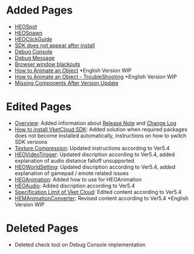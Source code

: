 # Added Pages
- [HEOSpot](../HEOComponents/HEOSpot.md)
- [HEOSpawn](../HEOComponents/HEOSpawn.md)
- [HEOClickGuide](../HEOComponents/HEOClickGuide.md)
- [SDK does not appear after install](../troubleshooting/InstallingDeeplink.md)
- [Debug Console](../debugconsole/debugconsole.md)
- [Debug Message](../debugconsole/debugmessage.md)
- [Browser window blackouts](../troubleshooting/BrowserBlackWindow.md)
- [How to Animate an Object](../WorldMakingGuide/PropAnimation.md) *English Version WIP
- [How to Animate an Object - TroubleShooting](../WorldMakingGuide/PropAnimation_TroubleShooting.md) *English Version WIP
- [Missing Components After Version Update](../troubleshooting/MissingComponents.md)

# Edited Pages
- [Overview](../index.md): Added information about [Release Note](../releasenote/releasenote-5.4.md) and [Change Log](../changelog/changelog-5.4.md)
- [How to install VketCloud SDK](../AboutVketCloudSDK/SetupSDK_external.md): Added solution when required packages does not become installed automatically, instructions on how to switch SDK versions
- [Texture Compression](../heoexporter/he_TextureCompression.md): Updated instructions according to Ver5.4
- [HEOVideoTrigger](../HEOComponents/HEOVideoTrigger.md): Updated discription according to Ver5.4, added explanation of audio distance falloff unsupported
- [HEOWorldSetting](../HEOComponents/HEOWorldSetting.md): Updated discription according to Ver5.4, added explanation of gamepad / emote related issues
- [HEOAnimation](../HEOComponents/HEOAnimation.md): Added how to use for HEOAnimation
- [HEOAudio](../HEOComponents/HEOAudio.md): Added discription according to Ver5.4
- [Specification Limit of Vket Cloud](../WorldMakingGuide/UnityGuidelines.md): Edited content according to Ver5.4
- [HEMAnimationConverter](../HEMAnimationConverter/AnimationConverter.md): Revised content according to Ver5.4 *English Version WIP

# Deleted Pages
- Deleted check tool on Debug Console implementation